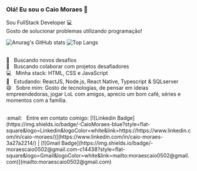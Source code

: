 
### Olá! Eu sou o Caio Moraes 👋

Sou FullStack Developer :computer:
<br />
Gosto de solucionar problemas utilizando programação!

<!--hide_border
**cmoraes5/cmoraes5** is a ✨ _special_ ✨ repository because its `README.md` (this file) appears on your GitHub profile.

Here are some ideas to get you started:

- 🔭 I’m currently working on ...
- 🌱 I’m currently learning ...
- 👯 I’m looking to collaborate on ...
- 🤔 I’m looking for help with ...
- 💬 Ask me about ...
- 📫 How to reach me: ...
- 😄 Pronouns: ele/dele
- ⚡ Fun fact: ...
-->

![Anurag's GitHub stats](https://github-readme-stats.vercel.app/api?username=cmoraes5&show_icons=true&title_color=f72585&text_color=4cc9f0&icon_color=bde0fe&bg_color=3a0ca3&hide_border=true)
![Top Langs](https://github-readme-stats.vercel.app/api/top-langs/?username=cmoraes5&layout=compact&langs_count=7&text_color=4cc9f0&bg_color=3a0ca3&hide_border=true)

<!--   [![Top Langs]<img height="180em" src="https://github-readme-stats.vercel.app/api/top-langs/?username=cmoraes5&layout=compact&langs_count=7&text_color=4cc9f0&bg_color=3a0ca3&hide_border=true"/> -->
<br/>:rocket: &nbsp; Buscando novos desafios
<br/> 🔭 &nbsp; Buscando colaborar com projetos desafiadores
<br/> :computer: &nbsp; Minha stack: HTML, CSS e JavaScript
<br /> :blue_book: &nbsp; Estudando: ReactJS, Node.js, React Native, Typescript & SQLserver
<br/> 😄 &nbsp; Sobre mim: Gosto de tecnologias, de pensar em ideias empreendedoras, jogar LoL com amigos, aprecio um bom café, séries e momentos com a família.

</div>
<br/> :email: &nbsp; Entre em contato comigo: [![Linkedin Badge](https://img.shields.io/badge/-CaioMoraes-blue?style=flat-square&logo=Linkedin&logoColor=white&link=https://https://www.linkedin.com/in/caio-moraes/)](https://www.linkedin.com/in/caio-moraes-3a27a2214/)
|
[![Gmail Badge](https://img.shields.io/badge/-moraescaio0502@gmail.com-c14438?style=flat-square&logo=Gmail&logoColor=white&link=mailto:moraescaio0502@gmail.com)](mailto:moraescaio0502@gmail.com)

</div>
